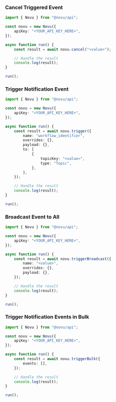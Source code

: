 <!-- Start SDK Example Usage [usage] -->
### Cancel Triggered Event

```typescript
import { Novu } from "@novu/api";

const novu = new Novu({
    apiKey: "<YOUR_API_KEY_HERE>",
});

async function run() {
    const result = await novu.cancel("<value>");

    // Handle the result
    console.log(result);
}

run();

```

### Trigger Notification Event

```typescript
import { Novu } from "@novu/api";

const novu = new Novu({
    apiKey: "<YOUR_API_KEY_HERE>",
});

async function run() {
    const result = await novu.trigger({
        name: "workflow_identifier",
        overrides: {},
        payload: {},
        to: [
            {
                topicKey: "<value>",
                type: "Topic",
            },
        ],
    });

    // Handle the result
    console.log(result);
}

run();

```

### Broadcast Event to All

```typescript
import { Novu } from "@novu/api";

const novu = new Novu({
    apiKey: "<YOUR_API_KEY_HERE>",
});

async function run() {
    const result = await novu.triggerBroadcast({
        name: "<value>",
        overrides: {},
        payload: {},
    });

    // Handle the result
    console.log(result);
}

run();

```

### Trigger Notification Events in Bulk

```typescript
import { Novu } from "@novu/api";

const novu = new Novu({
    apiKey: "<YOUR_API_KEY_HERE>",
});

async function run() {
    const result = await novu.triggerBulk({
        events: [],
    });

    // Handle the result
    console.log(result);
}

run();

```
<!-- End SDK Example Usage [usage] -->